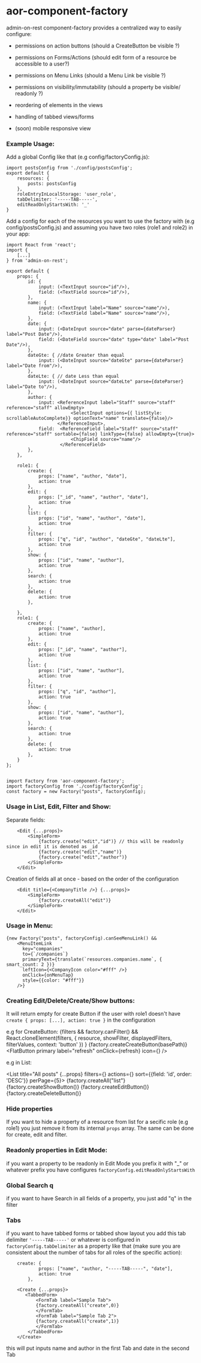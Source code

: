 # aor-component-factory

admin-on-rest component-factory provides a centralized way to easily configure:
- permissions on action buttons (should a CreateButton be visible ?)
- permissions on Forms/Actions (should edit form of a resource be accessible to a user?)
- permissions on Menu Links (should a Menu Link be visible ?)

- permissions on visibility/immutability (should a property be visible/ readonly ?)
- reordering of elements in the views
- handling of tabbed views/forms
- (soon) mobile responsive view



### Example Usage:

Add a global Config like that (e.g config/factoryConfig.js):

```
import postsConfig from './config/postsConfig';
export default {
	resources: {
		posts: postsConfig
	},
	roleEntryInLocalStorage: 'user_role',
	tabDelimiter: '-----TAB-----',
	editReadOnlyStartsWith: '_'
}
```

Add a config for each of the resources you want to use the factory with (e.g config/postsConfig.js) and assuming you have two roles (role1 and role2) in your app:

```
import React from 'react';
import {
	[...]
} from 'admin-on-rest';

export default {
	props: {
		id: {
			input: (<TextInput source="id"/>),
			field: (<TextField source="id"/>),
		},
		name: {
			input: (<TextInput label="Name" source="name"/>),
			field: (<TextField label="Name" source="name"/>),
		},
    	date: {
			input: (<DateInput source="date" parse={dateParser} label="Post Date"/>),
			field: (<DateField source="date" type="date" label="Post Date"/>),
		},
		dateGte: { //date Greater than equal
			input: (<DateInput source="dateGte" parse={dateParser} label="Date from"/>),
		},
		dateLte: { // date Less than equal
			input: (<DateInput source="dateLte" parse={dateParser} label="Date to"/>),
		},
    	author: {
	    	input: <ReferenceInput label="Staff" source="staff" reference="staff" allowEmpty>
	               		<SelectInput options={{ listStyle: scrollableAutoComplete}} optionText="name" translate={false}/>
	               </ReferenceInput>,
	      	field:  <ReferenceField label="Staff" source="staff" reference="staff" sortable={false} linkType={false} allowEmpty={true}>
		            	<ChipField source="name"/>
		            </ReferenceField>
	    },
	},

	role1: {
		create: {
			props: ["name", "author, "date"],
			action: true
		},
		edit: {
			props: ["_id", "name", "author", "date"],
			action: true
		},
		list: {
			props: ["id", "name", "author", "date"],
			action: true
		},
		filter: {
			props: ["q", "id", "author", "dateGte", "dateLte"],
			action: true
		},
		show: {
			props: ["id", "name", "author"],
			action: true
		},
		search: {
			action: true
		},
		delete: {
			action: true
		},

	},
	role1: {
		create: {
			props: ["name", "author],
			action: true
		},
		edit: {
			props: ["_id", "name", "author"],
			action: true
		},
		list: {
			props: ["id", "name", "author"],
			action: true
		},
		filter: {
			props: ["q", "id", "author"],
			action: true
		},
		show: {
			props: ["id", "name", "author"],
			action: true
		},
		search: {
			action: true
		},
		delete: {
			action: true
		},
	}
};


```

```
import Factory from 'aor-component-factory';
import factoryConfig from './config/factoryConfig';
const factory = new Factory("posts", factoryConfig);
```

### Usage in List, Edit, Filter and Show:

Separate fields:

```
    <Edit {...props}>
        <SimpleForm>
            {factory.create("edit","id")} // this will be readonly since in edit it is denoted as _id
            {factory.create("edit","name")}
            {factory.create("edit","author")}
        </SimpleForm>
    </Edit>
```

Creation of fields all at once - based on the order of the configuration

```
    <Edit title={<CompanyTitle />} {...props}>
        <SimpleForm>
            {factory.createAll("edit")}
        </SimpleForm>
    </Edit>
```


### Usage in Menu:
```
{new Factory("posts", factoryConfig).canSeeMenuLink() &&
    <MenuItemLink
      key="companies"
      to={`/companies`}
      primaryText={translate(`resources.companies.name`, { smart_count: 2 })}
      leftIcon={<CompanyIcon color="#fff" />}
      onClick={onMenuTap}
      style={{color: "#fff"}}
    />}
```

### Creating Edit/Delete/Create/Show buttons:

It will return empty for create Button if the user with role1 doesn't have `create { props: [...], action: true }` in the configuration

e.g for CreateButton:
    <CardActions style={cardActionStyle}>
        {filters && factory.canFilter() && React.cloneElement(filters, { resource, showFilter, displayedFilters, filterValues, context: 'button' }) }
        {factory.createCreateButton(basePath)}
        <FlatButton primary label="refresh" onClick={refresh} icon={<NavigationRefresh />} />
    </CardActions>

e.g in List:

<List title="All posts" {...props} filters={<PostFilter/>} actions={<Actions />} sort={{field: 'id', order: 'DESC'}} perPage={5}>
        <Datagrid>
            {factory.createAll("list"}
            {factory.createShowButton()}
            {factory.createEditButton()}
            {factory.createDeleteButton()}
        </Datagrid>
    </List>

### Hide properties

If you want to hide a property of a resource from list for a secific role (e.g role1) you just remove it from its internal `props` array. The same can be done for create, edit and filter.

### Readonly properties in Edit Mode:

if you want a property to be readonly in Edit Mode you prefix it with "_" or whatever prefix you have configures `factoryConfig.editReadOnlyStartsWith`

### Global Search q 

if you want to have Search in all fields of a property, you just add "q" in the filter

### Tabs 

if you want to have tabbed forms or tabbed show layout you add this tab delimiter `'-----TAB-----'` or whatever is configured in `factoryConfig.tabDelimiter` as a property like that (make sure you are consistent about the number of tabs for all roles of the specific action):

```
    create: {
			props: ["name", "author, "-----TAB-----", "date"],
			action: true
		},
```    
```
    <Create {...props}>
       <TabbedForm>
           <FormTab label="Sample Tab">
           {factory.createAll("create",0)}
           </FormTab>
           <FormTab label="Sample Tab 2">
           {factory.createAll("create",1)}
           </FormTab>
        </TabbedForm>
    </Create>
```
this will put inputs name and author in the first Tab and date in the second Tab

